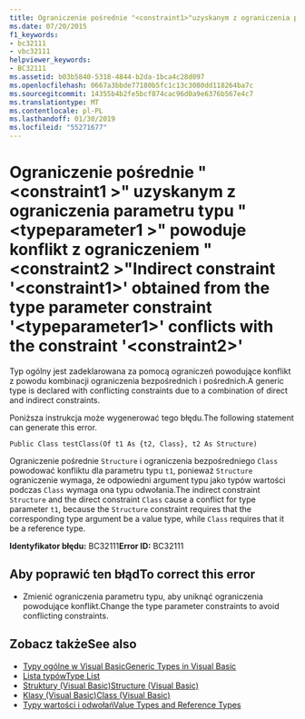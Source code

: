 ```yaml
---
title: Ograniczenie pośrednie "<constraint1>"uzyskanym z ograniczenia parametru typu"<typeparameter1>"powoduje konflikt z ograniczeniem"<constraint2>"
ms.date: 07/20/2015
f1_keywords:
- bc32111
- vbc32111
helpviewer_keywords:
- BC32111
ms.assetid: b03b5840-5318-4844-b2da-1bca4c28d097
ms.openlocfilehash: 0667a3bbde77180b5fc1c13c3080dd118264ba7c
ms.sourcegitcommit: 14355b4b2fe5bcf874cac96d0a9e6376b567e4c7
ms.translationtype: MT
ms.contentlocale: pl-PL
ms.lasthandoff: 01/30/2019
ms.locfileid: "55271677"
---
```

# <a name="indirect-constraint-constraint1-obtained-from-the-type-parameter-constraint-typeparameter1-conflicts-with-the-constraint-constraint2"></a><span data-ttu-id="16ff3-102">Ograniczenie pośrednie "\<constraint1 >" uzyskanym z ograniczenia parametru typu "\<typeparameter1 >" powoduje konflikt z ograniczeniem "\<constraint2 >"</span><span class="sxs-lookup"><span data-stu-id="16ff3-102">Indirect constraint '\<constraint1>' obtained from the type parameter constraint '\<typeparameter1>' conflicts with the constraint '\<constraint2>'</span></span>
<span data-ttu-id="16ff3-103">Typ ogólny jest zadeklarowana za pomocą ograniczeń powodujące konflikt z powodu kombinacji ograniczenia bezpośrednich i pośrednich.</span><span class="sxs-lookup"><span data-stu-id="16ff3-103">A generic type is declared with conflicting constraints due to a combination of direct and indirect constraints.</span></span>  
  
 <span data-ttu-id="16ff3-104">Poniższa instrukcja może wygenerować tego błędu.</span><span class="sxs-lookup"><span data-stu-id="16ff3-104">The following statement can generate this error.</span></span>  
  
 `Public Class testClass(Of t1 As {t2, Class}, t2 As Structure)`  
  
 <span data-ttu-id="16ff3-105">Ograniczenie pośrednie `Structure` i ograniczenia bezpośredniego `Class` powodować konfliktu dla parametru typu `t1`, ponieważ `Structure` ograniczenie wymaga, że odpowiedni argument typu jako typów wartości podczas `Class` wymaga ona typu odwołania.</span><span class="sxs-lookup"><span data-stu-id="16ff3-105">The indirect constraint `Structure` and the direct constraint `Class` cause a conflict for type parameter `t1`, because the `Structure` constraint requires that the corresponding type argument be a value type, while `Class` requires that it be a reference type.</span></span>  
  
 <span data-ttu-id="16ff3-106">**Identyfikator błędu:** BC32111</span><span class="sxs-lookup"><span data-stu-id="16ff3-106">**Error ID:** BC32111</span></span>  
  
## <a name="to-correct-this-error"></a><span data-ttu-id="16ff3-107">Aby poprawić ten błąd</span><span class="sxs-lookup"><span data-stu-id="16ff3-107">To correct this error</span></span>  
  
-   <span data-ttu-id="16ff3-108">Zmienić ograniczenia parametru typu, aby uniknąć ograniczenia powodujące konflikt.</span><span class="sxs-lookup"><span data-stu-id="16ff3-108">Change the type parameter constraints to avoid conflicting constraints.</span></span>  
  
## <a name="see-also"></a><span data-ttu-id="16ff3-109">Zobacz także</span><span class="sxs-lookup"><span data-stu-id="16ff3-109">See also</span></span>

- [<span data-ttu-id="16ff3-110">Typy ogólne w Visual Basic</span><span class="sxs-lookup"><span data-stu-id="16ff3-110">Generic Types in Visual Basic</span></span>](../../visual-basic/programming-guide/language-features/data-types/generic-types.md)
- [<span data-ttu-id="16ff3-111">Lista typów</span><span class="sxs-lookup"><span data-stu-id="16ff3-111">Type List</span></span>](../../visual-basic/language-reference/statements/type-list.md)
- [<span data-ttu-id="16ff3-112">Struktury (Visual Basic)</span><span class="sxs-lookup"><span data-stu-id="16ff3-112">Structure (Visual Basic)</span></span>](../../visual-basic/language-reference/statements/structure-statement.md)
- [<span data-ttu-id="16ff3-113">Klasy (Visual Basic)</span><span class="sxs-lookup"><span data-stu-id="16ff3-113">Class (Visual Basic)</span></span>](../../visual-basic/language-reference/statements/class-statement.md)
- [<span data-ttu-id="16ff3-114">Typy wartości i odwołań</span><span class="sxs-lookup"><span data-stu-id="16ff3-114">Value Types and Reference Types</span></span>](../../visual-basic/programming-guide/language-features/data-types/value-types-and-reference-types.md)

